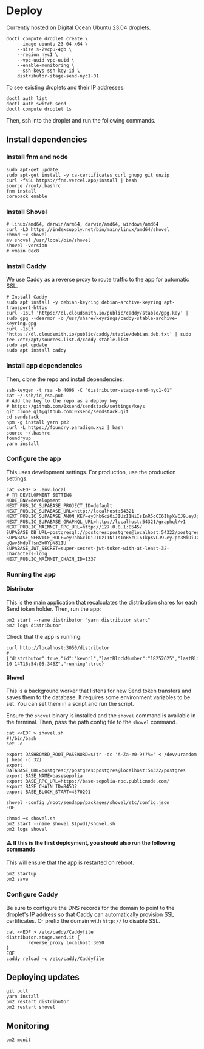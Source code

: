 
# Deploy

Currently hosted on Digital Ocean Ubuntu 23.04 droplets.

```shell
doctl compute droplet create \
    --image ubuntu-23-04-x64 \
    --size s-2vcpu-4gb \
    --region nyc1 \
    --vpc-uuid vpc-uuid \
    --enable-monitoring \
    --ssh-keys ssh-key-id \
    distributor-stage-send-nyc1-01
```

To see existing droplets and their IP addresses:

```shell
doctl auth list
doctl auth switch send
doctl compute droplet ls
```

Then, ssh into the droplet and run the following commands.

## Install dependencies

### Install fnm and node

```shell
sudo apt-get update
sudo apt-get install -y ca-certificates curl gnupg git unzip
curl -fsSL https://fnm.vercel.app/install | bash
source /root/.bashrc
fnm install
corepack enable
```

### Install Shovel

```shell
# linux/amd64, darwin/arm64, darwin/amd64, windows/amd64
curl -LO https://indexsupply.net/bin/main/linux/amd64/shovel
chmod +x shovel
mv shovel /usr/local/bin/shovel
shovel -version
# vmain 0ec8
```

### Install Caddy

We use Caddy as a reverse proxy to route traffic to the app for automatic SSL.

```shell
# Install Caddy
sudo apt install -y debian-keyring debian-archive-keyring apt-transport-https
curl -1sLf 'https://dl.cloudsmith.io/public/caddy/stable/gpg.key' | sudo gpg --dearmor -o /usr/share/keyrings/caddy-stable-archive-keyring.gpg
curl -1sLf 'https://dl.cloudsmith.io/public/caddy/stable/debian.deb.txt' | sudo tee /etc/apt/sources.list.d/caddy-stable.list
sudo apt update
sudo apt install caddy
```

### Install app dependencies

Then, clone the repo and install dependencies:

```shell
ssh-keygen -t rsa -b 4096 -C "distributor-stage-send-nyc1-01"
cat ~/.ssh/id_rsa.pub
# Add the key to the repo as a deploy key
# https://github.com/0xsend/sendstack/settings/keys
git clone git@github.com:0xsend/sendstack.git
cd sendstack
npm -g install yarn pm2
curl -L https://foundry.paradigm.xyz | bash
source ~/.bashrc
foundryup
yarn install
```

### Configure the app

This uses development settings. For production, use the production settings.

```shell
cat <<EOF > .env.local
# 🧑‍💻 DEVELOPMENT SETTING
NODE_ENV=development
NEXT_PUBLIC_SUPABASE_PROJECT_ID=default
NEXT_PUBLIC_SUPABASE_URL=http://localhost:54321
NEXT_PUBLIC_SUPABASE_ANON_KEY=eyJhbGciOiJIUzI1NiIsInR5cCI6IkpXVCJ9.eyJpc3MiOiJzdXBhYmFzZS1kZW1vIiwicm9sZSI6ImFub24iLCJleHAiOjE5ODM4MTI5OTZ9.CRXP1A7WOeoJeXxjNni43kdQwgnWNReilDMblYTn_I0
NEXT_PUBLIC_SUPABASE_GRAPHQL_URL=http://localhost:54321/graphql/v1
NEXT_PUBLIC_MAINNET_RPC_URL=http://127.0.0.1:8545/
SUPABASE_DB_URL=postgresql://postgres:postgres@localhost:54322/postgres
SUPABASE_SERVICE_ROLE=eyJhbGciOiJIUzI1NiIsInR5cCI6IkpXVCJ9.eyJpc3MiOiJzdXBhYmFzZS1kZW1vIiwicm9sZSI6InNlcnZpY2Vfcm9sZSIsImV4cCI6MTk4MzgxMjk5Nn0.EGIM96RAZx35lJzdJsyH-qQwv8Hdp7fsn3W0YpN81IU
SUPABASE_JWT_SECRET=super-secret-jwt-token-with-at-least-32-characters-long
NEXT_PUBLIC_MAINNET_CHAIN_ID=1337
```

### Running the app

#### Distributor

This is the main application that recalculates the distribution shares for each Send token holder. Then, run the app:

```shell
pm2 start --name distributor "yarn distributor start"
pm2 logs distributor
```

Check that the app is running:

```shell
curl http://localhost:3050/distributor
# {"distributor":true,"id":"keworl","lastBlockNumber":"18252625","lastBlockNumberAt":"2023-10-14T16:54:05.346Z","running":true}
```

#### Shovel

This is a background worker that listens for new Send token transfers and saves them to the database. It requires
some environment variables to be set. You can set them in a script and run the script.

Ensure the `shovel` binary is installed and the `shovel` command is available in the terminal. Then, pass the path config file to the `shovel` command.

```shell
cat <<EOF > shovel.sh
#!/bin/bash
set -e

export DASHBOARD_ROOT_PASSWORD=$(tr -dc 'A-Za-z0-9!?%=' < /dev/urandom | head -c 32)
export DATABASE_URL=postgres://postgres:postgres@localhost:54322/postgres
export BASE_NAME=basesepolia
export BASE_RPC_URL=https://base-sepolia-rpc.publicnode.com/
export BASE_CHAIN_ID=84532
export BASE_BLOCK_START=4570291

shovel -config /root/sendapp/packages/shovel/etc/config.json
EOF

chmod +x shovel.sh
pm2 start --name shovel $(pwd)/shovel.sh
pm2 logs shovel
```

#### ⚠️ If this is the first deployment, you should also run the following commands

This will ensure that the app is restarted on reboot.

```shell
pm2 startup
pm2 save
```

### Configure Caddy

Be sure to configure the DNS records for the domain to point to the droplet's IP address so that Caddy can automatically provision SSL certificates. Or prefix the domain with `http://` to disable SSL.

```shell
cat <<EOF > /etc/caddy/Caddyfile
distributor.stage.send.it {
        reverse_proxy localhost:3050
}
EOF
caddy reload -c /etc/caddy/Caddyfile
```

## Deploying updates

```shell
git pull
yarn install
pm2 restart distributor
pm2 restart shovel
```

## Monitoring

```shell
pm2 monit
```
